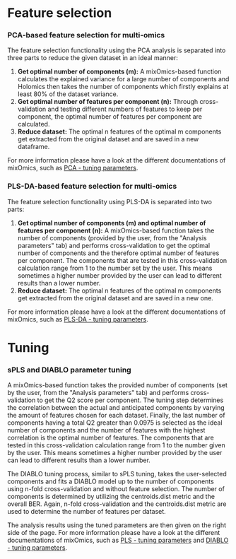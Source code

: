# Feature selection 

### PCA-based feature selection for multi-omics
The feature selection functionality using the PCA analysis is separated into three parts to reduce the given dataset in an ideal manner:

<ol type="1">
  <li><b>Get optimal number of components (m):</b> A mixOmics-based function calculates the explained variance for a large number of components and Holomics then takes the number of components which firstly explains at least 80% of the dataset variance.</li>
  <li><b>Get optimal number of features per component (n):</b> Through cross-validation and testing different numbers of features to keep per component, the optimal number of features per component are calculated.</li>
  <li><b>Reduce dataset:</b> The optimal n features of the optimal m components get extracted from the original dataset and are saved in a new dataframe.</li>
</ol>

For more information please have a look at the different documentations of mixOmics, such as <a class='mixOmics-link' href="https://mixomicsteam.github.io/Bookdown/pca.html#tuning-parameters" rel="noreferrer noopener" target="_blank">PCA - tuning parameters</a>.

### PLS-DA-based feature selection for multi-omics
The feature selection functionality using PLS-DA is separated into two parts:

<ol type="1">
  <li><b>Get optimal number of components (m) and optimal number of features per component (n):</b> A mixOmics-based function takes the number of components (provided by the user, from the "Analysis parameters" tab) and performs cross-validation to get the optimal number of components and the therefore optimal number of features per component. The components that are tested in this cross-validation calculation range from 1 to the number set by the user. This means sometimes a higher number provided by the user can lead to different results than a lower number.</li>
  <li><b>Reduce dataset:</b> The optimal n features of the optimal m components get extracted from the original dataset and are saved in a new one.</li>
</ol>

For more information please have a look at the different documentations of mixOmics, such as <a class='mixOmics-link' href="https://mixomicsteam.github.io/Bookdown/plsda.html#tuning:sPLSDA" rel="noreferrer noopener" target="_blank">PLS-DA - tuning parameters</a>.

# Tuning 
### sPLS and DIABLO parameter tuning
A mixOmics-based function takes the provided number of components (set by the user, from the "Analysis parameters" tab) and performs cross-validation to get the Q2 score per component. The tuning step determines the correlation between the actual and anticipated components by varying the amount of features chosen for each dataset. Finally, the last number of components having a total Q2 greater than 0.0975 is selected as the ideal number of components and the number of features with the highest correlation is the optimal number of features. The components that are tested in this cross-validation calculation range from 1 to the number given by the user. This means sometimes a higher number provided by the user can lead to different results than a lower number.

The DIABLO tuning process, similar to sPLS tuning, takes the user-selected components and fits a DIABLO model up to the number of components using n-fold cross-validation and without feature selection. The number of components is determined by utilizing the centroids.dist metric and the overall BER. Again, n-fold cross-validation and the centroids.dist metric are used to determine the number of features per dataset.

The analysis results using the tuned parameters are then given on the right side of the page.
For more information please have a look at the different documentations of mixOmics, such as <a class='mixOmics-link' href="https://mixomicsteam.github.io/Bookdown/pls.html#tuning:PLS" rel="noreferrer noopener" target="_blank">PLS - tuning parameters</a> and 
<a class='mixOmics-link' href="https://mixomicsteam.github.io/Bookdown/diablo.html#tuning-parameters-1" rel="noreferrer noopener" target="_blank">DIABLO - tuning parameters</a>.
